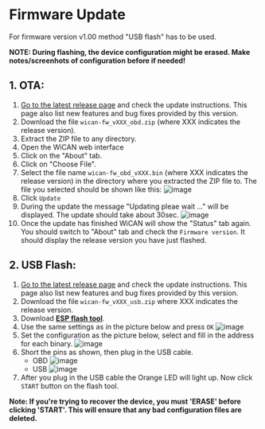 # Firmware Update

For firmware version v1.00 method "USB flash" has to be used.

**NOTE: During flashing, the device configuration might be erased. Make notes/screenhots of configuration before if needed!**

## 1. OTA:
1. [Go to the latest release page](https://github.com/meatpiHQ/wican-fw/releases/latest) and check the update instructions. This page also list new features and bug fixes provided by this version.
1. Download the file `wican-fw_vXXX_obd.zip` (where XXX indicates the release version).
1. Extract the ZIP file to any directory.
1. Open the WiCAN web interface
1. Click on the "About" tab.
1. Click on "Choose File".
1. Select the file name `wican-fw_obd_vXXX.bin` (where XXX indicates the release version) in the directory where you extracted the ZIP file to. The file you selected should be shown like this: ![image](/config/firmware/firmware_selected.png)
1. Click `Update`
1. During the update the message "Updating pleae wait ..." will be displayed. The update should take about 30sec. ![image](/config/firmware/firmware_updating.png)
1. Once the update has finished WiCAN will show the "Status" tab again. You should switch to "About" tab and check the `Firmware version`. It should display the release version you have just flashed.

## 2. USB Flash:
1. [Go to the latest release page](https://github.com/meatpiHQ/wican-fw/releases/latest) and check the update instructions. This page also list new features and bug fixes provided by this version.
1. Download the file `wican-fw_vXXX_usb.zip` where XXX indicates the release version.
1. Download [**ESP flash tool**](https://www.espressif.com/en/support/download/other-tools).
1. Use the same settings as in the picture below and press `OK` ![image](/config/firmware/flash-select.png)
1. Set the configuration as the picture below, select and fill in the address for each binary. ![image](/config/firmware/flash-config.png)
1. Short the pins as shown, then plug in the USB cable.
    - OBD ![image](/config/firmware/obd.png)
    - USB ![image](/config/firmware/usb.png)
1. After you plug in the USB cable the Orange LED will light up. Now click `START` button on the flash tool.
   
**Note: If you're trying to recover the device, you must 'ERASE' before clicking 'START'. This will ensure that any bad configuration files are deleted.**


